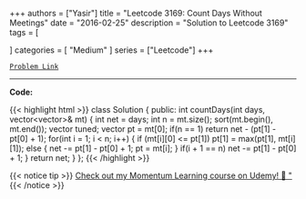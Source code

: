 
+++
authors = ["Yasir"]
title = "Leetcode 3169: Count Days Without Meetings"
date = "2016-02-25"
description = "Solution to Leetcode 3169"
tags = [
    
]
categories = [
    "Medium"
]
series = ["Leetcode"]
+++



[`Problem Link`](https://leetcode.com/problems/count-days-without-meetings/description/)

---

**Code:**

{{< highlight html >}}
class Solution {
public:
    int countDays(int days, vector<vector<int>>& mt) {
        int net = days;
        int n = mt.size();
        sort(mt.begin(), mt.end());
        vector<int> tuned;
        vector<int> pt = mt[0];
        if(n == 1) return net - (pt[1] - pt[0] + 1);
        for(int i = 1; i < n; i++) {
            if (mt[i][0] <= pt[1])
                pt[1] = max(pt[1], mt[i][1]);
            else {
                net -= pt[1] - pt[0] + 1;
                pt = mt[i];
            }
            if(i + 1 == n) net -= pt[1] - pt[0] + 1;
        }
        return net;
    }
};
{{< /highlight >}}


{{< notice tip >}}
[Check out my Momentum Learning course on Udemy! 🚀 "](https://www.udemy.com/course/blind-75-the-data-structures-and-algorithms-essentials/)
{{< /notice >}}


